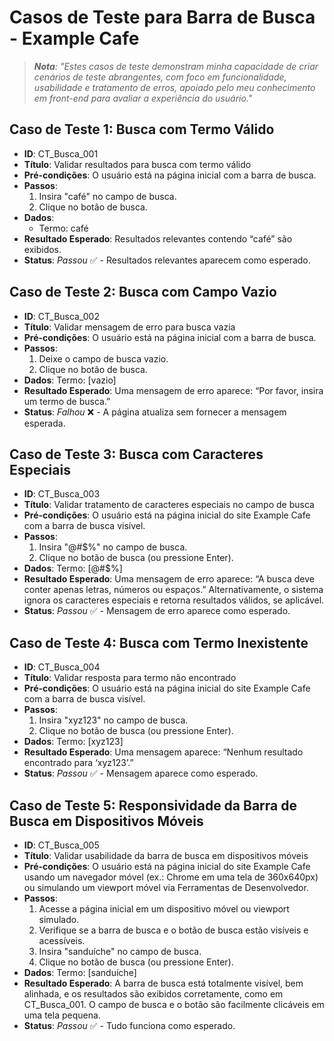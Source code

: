 # Casos de Teste para Barra de Busca - Example Cafe

> _**Nota**: "Estes casos de teste demonstram minha capacidade de criar cenários de teste abrangentes, com foco em funcionalidade, usabilidade e tratamento de erros, apoiado pelo meu conhecimento em front-end para avaliar a experiência do usuário."_

## Caso de Teste 1: Busca com Termo Válido

- **ID**: CT_Busca_001
- **Título**: Validar resultados para busca com termo válido
- **Pré-condições**: O usuário está na página inicial com a barra de busca.
- **Passos**:
  1. Insira "café" no campo de busca.
  2. Clique no botão de busca.
- **Dados**:
  - Termo: café
- **Resultado Esperado**: Resultados relevantes contendo “café” são exibidos.
- **Status**: _Passou_ ✅ - Resultados relevantes aparecem como esperado.

## Caso de Teste 2: Busca com Campo Vazio

- **ID**: CT_Busca_002
- **Título**: Validar mensagem de erro para busca vazia
- **Pré-condições**: O usuário está na página inicial com a barra de busca.
- **Passos**:
  1. Deixe o campo de busca vazio.
  2. Clique no botão de busca.
- **Dados**: Termo: [vazio]
- **Resultado Esperado**: Uma mensagem de erro aparece: “Por favor, insira um termo de busca.”
- **Status**: _Falhou_ ❌ - A página atualiza sem fornecer a mensagem esperada.

## Caso de Teste 3: Busca com Caracteres Especiais

- **ID**: CT_Busca_003
- **Título**: Validar tratamento de caracteres especiais no campo de busca
- **Pré-condições**: O usuário está na página inicial do site Example Cafe com a barra de busca visível.
- **Passos**:
  1. Insira "@#$%" no campo de busca.
  1. Clique no botão de busca (ou pressione Enter).
- **Dados**: Termo: [@#$%]
- **Resultado Esperado**: Uma mensagem de erro aparece: “A busca deve conter apenas letras, números ou espaços.” Alternativamente, o sistema ignora os caracteres especiais e retorna resultados válidos, se aplicável.
- **Status**: _Passou_ ✅ - Mensagem de erro aparece como esperado.

## Caso de Teste 4: Busca com Termo Inexistente

- **ID**: CT_Busca_004
- **Título**: Validar resposta para termo não encontrado
- **Pré-condições**: O usuário está na página inicial do site Example Cafe com a barra de busca visível.
- **Passos**:
  1. Insira "xyz123" no campo de busca.
  1. Clique no botão de busca (ou pressione Enter).
- **Dados**: Termo: [xyz123]
- **Resultado Esperado**: Uma mensagem aparece: “Nenhum resultado encontrado para ‘xyz123’.”
- **Status**: _Passou_ ✅ - Mensagem aparece como esperado.

## Caso de Teste 5: Responsividade da Barra de Busca em Dispositivos Móveis

- **ID**: CT_Busca_005
- **Título**: Validar usabilidade da barra de busca em dispositivos móveis
- **Pré-condições**: O usuário está na página inicial do site Example Cafe usando um navegador móvel (ex.: Chrome em uma tela de 360x640px) ou simulando um viewport móvel via Ferramentas de Desenvolvedor.
- **Passos**:
  1. Acesse a página inicial em um dispositivo móvel ou viewport simulado.
  1. Verifique se a barra de busca e o botão de busca estão visíveis e acessíveis.
  1. Insira "sanduíche" no campo de busca.
  1. Clique no botão de busca (ou pressione Enter).
- **Dados**: Termo: [sanduíche]
- **Resultado Esperado**: A barra de busca está totalmente visível, bem alinhada, e os resultados são exibidos corretamente, como em CT_Busca_001. O campo de busca e o botão são facilmente clicáveis em uma tela pequena.
- **Status**: _Passou_ ✅ - Tudo funciona como esperado.

